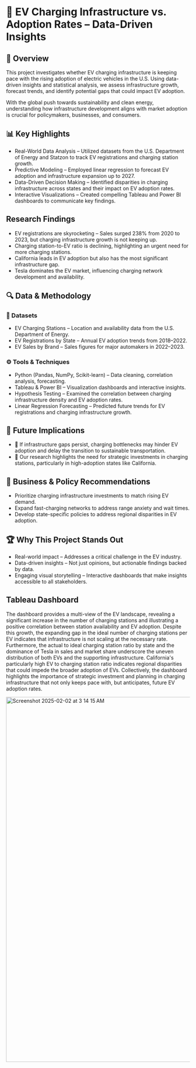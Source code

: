 # 🚀 EV Charging Infrastructure vs. Adoption Rates – Data-Driven Insights
## 📌 Overview

This project investigates whether EV charging infrastructure is keeping pace with the rising adoption of electric vehicles in the U.S. Using data-driven insights and statistical analysis, we assess infrastructure growth, forecast trends, and identify potential gaps that could impact EV adoption.

With the global push towards sustainability and clean energy, understanding how infrastructure development aligns with market adoption is crucial for policymakers, businesses, and consumers.
## 📊 Key Highlights

- Real-World Data Analysis – Utilized datasets from the U.S. Department of Energy and Statzon to track EV registrations and charging station growth.
- Predictive Modeling – Employed linear regression to forecast EV adoption and infrastructure expansion up to 2027.
- Data-Driven Decision Making – Identified disparities in charging infrastructure across states and their impact on EV adoption rates.
- Interactive Visualizations – Created compelling Tableau and Power BI dashboards to communicate key findings.

## Research Findings

- EV registrations are skyrocketing – Sales surged 238% from 2020 to 2023, but charging infrastructure growth is not keeping up.
- Charging station-to-EV ratio is declining, highlighting an urgent need for more charging stations.
- California leads in EV adoption but also has the most significant infrastructure gap.
- Tesla dominates the EV market, influencing charging network development and availability.

## 🔍 Data & Methodology
### 📂 Datasets

- EV Charging Stations – Location and availability data from the U.S. Department of Energy.
- EV Registrations by State – Annual EV adoption trends from 2018–2022.
- EV Sales by Brand – Sales figures for major automakers in 2022–2023.

### ⚙️ Tools & Techniques

- Python (Pandas, NumPy, Scikit-learn) – Data cleaning, correlation analysis, forecasting.
- Tableau & Power BI – Visualization dashboards and interactive insights.
- Hypothesis Testing – Examined the correlation between charging infrastructure density and EV adoption rates.
- Linear Regression Forecasting – Predicted future trends for EV registrations and charging infrastructure growth.

## 🔮 Future Implications

- 🚗 If infrastructure gaps persist, charging bottlenecks may hinder EV adoption and delay the transition to sustainable transportation.
- 📌 Our research highlights the need for strategic investments in charging stations, particularly in high-adoption states like California.

## 📢 Business & Policy Recommendations
- Prioritize charging infrastructure investments to match rising EV demand.
- Expand fast-charging networks to address range anxiety and wait times.
- Develop state-specific policies to address regional disparities in EV adoption.

## 🏆 Why This Project Stands Out

- Real-world impact – Addresses a critical challenge in the EV industry.
- Data-driven insights – Not just opinions, but actionable findings backed by data.
- Engaging visual storytelling – Interactive dashboards that make insights accessible to all stakeholders.

## Tableau Dashboard
The dashboard provides a multi-view of the EV landscape, revealing a significant increase in the number of charging stations and illustrating a positive correlation between station availability and EV adoption. Despite this growth, the expanding gap in the ideal number of charging stations per EV indicates that infrastructure is not scaling at the necessary rate. Furthermore, the actual to ideal charging station ratio by state and the dominance of Tesla in sales and market share underscore the uneven distribution of both EVs and the supporting infrastructure. California's particularly high EV to charging station ratio indicates regional disparities that could impede the broader adoption of EVs. Collectively, the dashboard highlights the importance of strategic investment and planning in charging infrastructure that not only keeps pace with, but anticipates, future EV adoption rates.
 

<img width="998" alt="Screenshot 2025-02-02 at 3 14 15 AM" src="https://github.com/user-attachments/assets/66102a54-32c8-47b5-815c-599f9a8d6135" />
